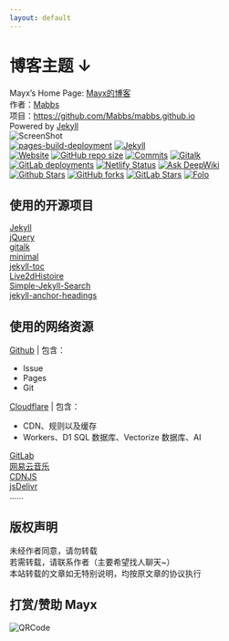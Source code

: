 ```yaml
---
layout: default
---
```


# 博客主题 ↓
Mayx’s Home Page: [Mayx的博客](https://mabbs.github.io)   
作者：[Mabbs](https://github.com/Mabbs)    
项目：https://github.com/Mabbs/mabbs.github.io  
Powered by [Jekyll](https://github.com/jekyll/jekyll)  
![ScreenShot](https://cdn.jsdelivr.net/gh/Austyncleo/Img_picgo@main/notes/course/mayx_preview3.png)  
[![pages-build-deployment](https://github.com/Mabbs/mabbs.github.io/actions/workflows/pages/pages-build-deployment/badge.svg)](https://github.com/Mabbs/mabbs.github.io/actions/workflows/pages/pages-build-deployment) [![Jekyll](https://img.shields.io/badge/Powered%20by-Jekyll-red?logo=jekyll)](https://github.com/jekyll/jekyll)   
[![Website](https://img.shields.io/website?url=https%3A%2F%2Fmabbs.github.io)](https://mabbs.github.io)
[![GitHub repo size](https://img.shields.io/github/repo-size/Mabbs/mabbs.github.io?label=Size)](https://github.com/Mabbs/mabbs.github.io)
[![Commits](https://img.shields.io/github/commit-activity/t/Mabbs/mabbs.github.io?label=Commits)](https://github.com/Mabbs/mabbs.github.io/commits/master/)
[![Gitalk](https://img.shields.io/github/issues-raw/Mabbs/mabbs.github.io/Gitalk?label=Gitalk&color=blue)](https://github.com/Mabbs/mabbs.github.io/issues?q=is%3Aissue%20state%3Aopen%20label%3AGitalk)   
[![GitLab deployments](https://gitlab.com/mayx/mayx.gitlab.io/badges/master/pipeline.svg)](https://gitlab.com/mayx/mayx.gitlab.io/-/pipelines) [![Netlify Status](https://api.netlify.com/api/v1/badges/76b7229e-4e96-4d67-b4d7-4db4dabfb2eb/deploy-status)](https://app.netlify.com/sites/mayx/deploys) [![Ask DeepWiki](https://deepwiki.com/badge.svg)](https://deepwiki.com/Mabbs/mabbs.github.io)   
[![Github Stars](https://img.shields.io/github/stars/Mabbs/mabbs.github.io)](https://github.com/Mabbs/mabbs.github.io/stargazers)
[![GitHub forks](https://img.shields.io/github/forks/Mabbs/mabbs.github.io)](https://github.com/Mabbs/mabbs.github.io/forks)
[![GitLab Stars](https://img.shields.io/gitlab/stars/mayx%2Fmayx.gitlab.io)](https://gitlab.com/mayx/mayx.gitlab.io/-/starrers)
[![Folo](https://badge.follow.is/feed/41798923170845763?style=social)](https://app.follow.is/share/feeds/41798923170845763)

## 使用的开源项目
[Jekyll](https://github.com/jekyll/jekyll)   
[jQuery](https://github.com/jquery/jquery)   
[gitalk](https://github.com/gitalk/gitalk)   
[minimal](https://github.com/pages-themes/minimal)   
[jekyll-toc](https://github.com/allejo/jekyll-toc)   
[Live2dHistoire](https://github.com/eeg1412/Live2dHistoire)   
[Simple-Jekyll-Search](https://github.com/christian-fei/Simple-Jekyll-Search)   
[jekyll-anchor-headings](https://github.com/allejo/jekyll-anchor-headings)   

## 使用的网络资源
[Github](https://github.com/) | 包含：
- Issue
- Pages
- Git

[Cloudflare](https://www.cloudflare.com/) | 包含：
- CDN、规则以及缓存
- Workers、D1 SQL 数据库、Vectorize 数据库、AI

[GitLab](https://gitlab.com/)   
[网易云音乐](https://music.163.com/)   
[CDNJS](https://cdnjs.com/)   
[jsDelivr](https://www.jsdelivr.com/)   
……

## 版权声明
未经作者同意，请勿转载   
若需转载，请联系作者（主要希望找人聊天~）   
本站转载的文章如无特别说明，均按原文章的协议执行

## 打赏/赞助 Mayx 
![QRCode](/images/QRCode.png)   
